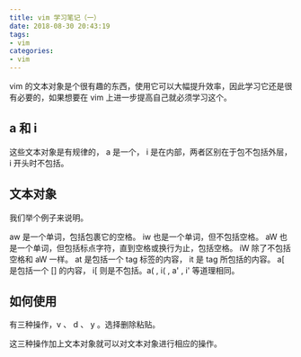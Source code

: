 ```yaml
---
title: vim 学习笔记（一）
date: 2018-08-30 20:43:19
tags:
- vim
categories:
- vim
---
```


vim 的文本对象是个很有趣的东西，使用它可以大幅提升效率，因此学习它还是很有必要的，如果想要在 vim 上进一步提高自己就必须学习这个。

## a 和 i
<!--more-->
这些文本对象是有规律的， a 是一个， i 是在内部，两者区别在于包不包括外层， i 开头时不包括。

## 文本对象

我们举个例子来说明。

aw 是一个单词，包括包裹它的空格。 iw 也是一个单词，但不包括空格。 aW 也是一个单词，但包括标点字符，直到空格或换行为止，包括空格。 iW 除了不包括空格和 aW 一样。 at 是包括一个 tag 标签的内容， it 是 tag 所包括的内容。 a[ 是包括一个 [] 的内容， i[ 则是不包括。a( , i( , a' , i' 等道理相同。

## 如何使用

有三种操作，v 、 d 、 y 。选择删除粘贴。

这三种操作加上文本对象就可以对文本对象进行相应的操作。


